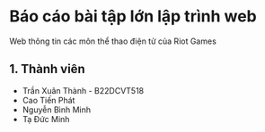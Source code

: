 # Báo cáo bài tập lớn lập trình web
Web thông tin các môn thể thao điện tử của Riot Games

## 1. Thành viên
- Trần Xuân Thành - B22DCVT518
- Cao Tiến Phát
- Nguyễn Bình Minh
- Tạ Đức Minh
